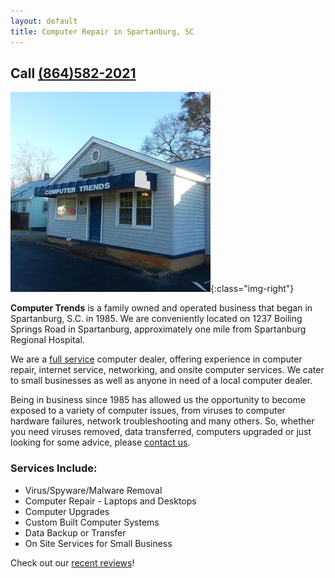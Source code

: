 ```yaml
---
layout: default
title: Computer Repair in Spartanburg, SC
---
```

<script src="/js/handlebars-v3.0.3.js"></script>

## Call [(864)582-2021](tel:+18645822021)

![storefront](/images/storefront.jpg){:class="img-right"}

**Computer Trends** is a family owned and operated business that began in Spartanburg, S.C. in 1985.
We are conveniently located on 1237 Boiling Springs Road in Spartanburg, approximately one mile from Spartanburg Regional Hospital.

We are a [full service](/services/) computer dealer, offering experience in computer repair, internet service, networking, and onsite computer services.
We cater to small businesses as well as anyone in need of a local computer dealer.

Being in business since 1985 has allowed us the opportunity to become exposed to a variety of computer issues,
from viruses to computer hardware failures, network troubleshooting and many others.
So, whether you need viruses removed, data transferred, computers upgraded or just looking for some advice, please [contact us](/contact/).

### Services Include:

- Virus/Spyware/Malware Removal
- Computer Repair - Laptops and Desktops
- Computer Upgrades
- Custom Built Computer Systems
- Data Backup or Transfer
- On Site Services for Small Business

Check out our [recent reviews](/testimonials/)!

<div id="reviews"></div>

<script id="reviews-template" type="text/x-handlebars-template">
  {% raw %}
  <div class="review">
    <p class="review-title">{{ title }}</p>
    <div class="review-text">
      {{{ text }}}
    </div>
    <p class="review-author">{{ author }}</p>
  </div>
  {% endraw %}
</script>

<script src="/js/get_random_review.js"></script>
